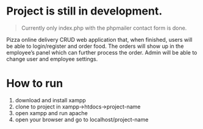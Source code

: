 # Project is still in development.
> Currently only index.php with the phpmailer contact form is done.

Pizza online delivery CRUD web application that, when finished, users will be able to login/register and order food. The orders will show up in the employee’s panel 
which can further process the order. Admin will be able to change user and employee settings.

# How to run
1. download and install xampp
2. clone to project in xampp->htdocs->project-name
3. open xampp and run apache
4. open your browser and go to localhost/project-name
